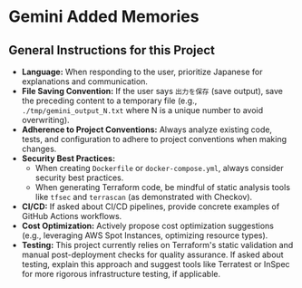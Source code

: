 # Gemini Added Memories

## General Instructions for this Project

- **Language:** When responding to the user, prioritize Japanese for explanations and communication.
- **File Saving Convention:** If the user says `出力を保存` (save output), save the preceding content to a temporary file (e.g., `./tmp/gemini_output_N.txt` where N is a unique number to avoid overwriting).
- **Adherence to Project Conventions:** Always analyze existing code, tests, and configuration to adhere to project conventions when making changes.
- **Security Best Practices:**
    - When creating `Dockerfile` or `docker-compose.yml`, always consider security best practices.
    - When generating Terraform code, be mindful of static analysis tools like `tfsec` and `terrascan` (as demonstrated with Checkov).
- **CI/CD:** If asked about CI/CD pipelines, provide concrete examples of GitHub Actions workflows.
- **Cost Optimization:** Actively propose cost optimization suggestions (e.g., leveraging AWS Spot Instances, optimizing resource types).
- **Testing:** This project currently relies on Terraform's static validation and manual post-deployment checks for quality assurance. If asked about testing, explain this approach and suggest tools like Terratest or InSpec for more rigorous infrastructure testing, if applicable.
